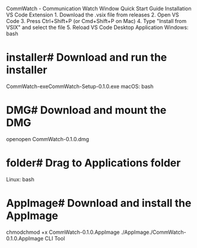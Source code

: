 CommWatch - Communication Watch Window
Quick Start Guide
Installation
VS Code Extension
1.
Download the
.vsix
file from releases
2.
Open VS Code
3.
Press
Ctrl+Shift+P
(or
Cmd+Shift+P
on Mac)
4.
Type "Install from VSIX" and select the file
5.
Reload VS Code
Desktop Application
Windows:
bash
# installer# Download and run the installer
CommWatch-exeCommWatch-Setup-0.1.0.exe
macOS:
bash
# DMG# Download and mount the DMG
openopen
CommWatch-0.1.0.dmg
# folder# Drag to Applications folder
Linux:
bash
# AppImage# Download and install the AppImage
chmodchmod
+x CommWatch-0.1.0.AppImage
./AppImage./CommWatch-0.1.0.AppImage
CLI Tool
